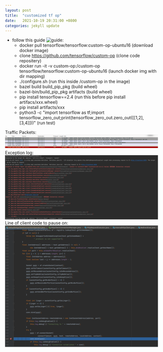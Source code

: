 ```yaml
---
layout: post
title:  "customized tf op"
date:   2021-10-19 20:31:00 +0800
categories: jekyll update
---
```


* follow this guide ![guide](https://github.com/tensorflow/custom-op):
    * docker pull tensorflow/tensorflow:custom-op-ubuntu16 (download docker image)
    * clone https://github.com/tensorflow/custom-op (clone code repositery)
    * docker run -it -v custom-op:/custom-op tensorflow/tensorflow:custom-op-ubuntu16 (launch docker img with dir mapping)
    * ./configure.sh (run this inside /custom-op in the image)
    * bazel build build_pip_pkg (build wheel)
    * bazel-bin/build_pip_pkg artifacts (build wheel)
    * pip install tensorflow==2.4 (run this before pip install artifacs/xxx.wheel)
    * pip install artifacts/xxx
    * python3 -c "import tensorflow as tf;import tensorflow_zero_out;print(tensorflow_zero_out.zero_out([[1,2], [3,4]]))" (run test)

Traffic Packets:
![pic1](https://raw.githubusercontent.com/Nov11/Nov11.github.io/master/pics/produce-nohttpresponseexception/pcap.png)
Exception log:
![pic1](https://raw.githubusercontent.com/Nov11/Nov11.github.io/master/pics/produce-nohttpresponseexception/exception.png)
Line of client code to pause on:
![pic1](https://raw.githubusercontent.com/Nov11/Nov11.github.io/master/pics/produce-nohttpresponseexception/httpclient.png)


[jekyll-docs]: http://jekyllrb.com/docs/home
[jekyll-gh]:   https://github.com/jekyll/jekyll
[jekyll-talk]: https://talk.jekyllrb.com/
